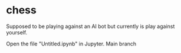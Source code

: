 # chess
Supposed to be playing against an AI bot but currently is play against yourself.

Open the file "Untitled.ipynb" in Jupyter. Main branch
